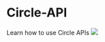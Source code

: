 # Circle-API
Learn how to use Circle APIs
![](https://pandao.github.io/editor.md/examples/images/4.jpg)
